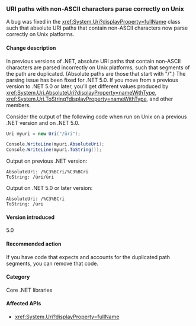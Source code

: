 ### URI paths with non-ASCII characters parse correctly on Unix

A bug was fixed in the <xref:System.Uri?displayProperty=fullName> class such that absolute URI paths that contain non-ASCII characters now parse correctly on Unix platforms.

#### Change description

In previous versions of .NET, absolute URI paths that contain non-ASCII characters are parsed incorrectly on Unix platforms, such that segments of the path are duplicated. (Absolute paths are those that start with "/".) The parsing issue has been fixed for .NET 5.0. If you move from a previous version to .NET 5.0 or later, you'll get different values produced by <xref:System.Uri.AbsoluteUri?displayProperty=nameWithType>, <xref:System.Uri.ToString?displayProperty=nameWithType>, and other members.

Consider the output of the following code when run on Unix on a previous .NET version and on .NET 5.0.

```csharp
Uri myuri = new Uri("/üri");

Console.WriteLine(myuri.AbsoluteUri);
Console.WriteLine(myuri.ToString());
```

Output on previous .NET version:

```text
AbsoluteUri: /%C3%BCri/%C3%BCri
ToString: /üri/üri
```

Output on .NET 5.0 or later version:

```text
AbsoluteUri: /%C3%BCri
ToString: /üri
```

#### Version introduced

5.0

#### Recommended action

If you have code that expects and accounts for the duplicated path segments, you can remove that code.

#### Category

Core .NET libraries

#### Affected APIs

- <xref:System.Uri?displayProperty=fullName>

<!--

#### Affected APIs

- `T:System.Uri`

-->
